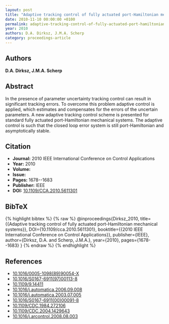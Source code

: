 ```yaml
---
layout: post
title: "Adaptive tracking control of fully actuated port-Hamiltonian mechanical systems"
date: 2010-11-10 00:00:00 +0100
permalink: adaptive-tracking-control-of-fully-actuated-port-hamiltonian-mechanical-systems
year: 2010
authors: D.A. Dirksz, J.M.A. Scherp
category: proceedings-article
---
```

 
## Authors
**D.A. Dirksz, J.M.A. Scherp**
 
## Abstract
In the presence of parameter uncertainty tracking control can result in significant tracking errors. To overcome this problem adaptive control is applied, which estimates and compensates for the errors of the uncertain parameters. A new adaptive tracking control scheme is presented for standard fully actuated port-Hamiltonian mechanical systems. The adaptive control is such that the closed loop error system is still port-Hamiltonian and asymptotically stable.
 
## Citation
- **Journal:** 2010 IEEE International Conference on Control Applications
- **Year:** 2010
- **Volume:** 
- **Issue:** 
- **Pages:** 1678--1683
- **Publisher:** IEEE
- **DOI:** [10.1109/CCA.2010.5611301](https://doi.org/10.1109/CCA.2010.5611301)
 
## BibTeX
{% highlight bibtex %}
{% raw %}
@inproceedings{Dirksz_2010,
  title={{Adaptive tracking control of fully actuated port-Hamiltonian mechanical systems}},
  DOI={10.1109/cca.2010.5611301},
  booktitle={{2010 IEEE International Conference on Control Applications}},
  publisher={IEEE},
  author={Dirksz, D.A. and Scherp, J.M.A.},
  year={2010},
  pages={1678--1683}
}
{% endraw %}
{% endhighlight %}
 
## References
- [10.1016/0005-1098(89)90054-X](https://doi.org/10.1016/0005-1098(89)90054-X)
- [10.1016/S0167-6911(97)00113-8](https://doi.org/10.1016/S0167-6911(97)00113-8)
- [10.1109/9.14411](https://doi.org/10.1109/9.14411)
- [10.1016/j.automatica.2006.09.008](https://doi.org/10.1016/j.automatica.2006.09.008)
- [10.1016/j.automatica.2003.07.005](https://doi.org/10.1016/j.automatica.2003.07.005)
- [10.1016/S0167-6911(00)00091-8](https://doi.org/10.1016/S0167-6911(00)00091-8)
- [10.1109/CDC.1984.272106](https://doi.org/10.1109/CDC.1984.272106)
- [10.1109/CDC.2004.1429643](https://doi.org/10.1109/CDC.2004.1429643)
- [10.1016/j.arcontrol.2008.08.003](https://doi.org/10.1016/j.arcontrol.2008.08.003)

